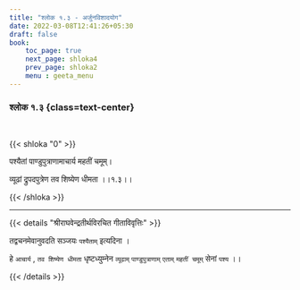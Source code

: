 ```yaml
---
title: "श्लोक १.३ - अर्जुनविशादयोग"
date: 2022-03-08T12:41:26+05:30
draft: false
book:
    toc_page: true
    next_page: shloka4
    prev_page: shloka2
    menu : geeta_menu
---
```


### श्लोक १.३ {class=text-center}

<br/>

{{< shloka  "0"  >}}

पश्यैतां पाण्डुपुत्राणामाचार्य महतीं चमूम्।

व्यूढां द्रुपदपुत्रेण तव शिष्येण धीमता ।।१.३।।

{{< /shloka >}}


---

{{< details "श्रीराघवेन्द्रतीर्थविरचित गीताविवृत्तिः" >}}

तद्वचनमेवानुवदति सञ्जयः  `पश्यैताम्`  इत्यदिना ।

हे `आचार्य` , `तव शिष्येण धीमता` धृष्टध्युम्नेन `व्यूढाम्`  `पाण्डुपुत्राणाम्`  `एताम्`  `महतीं चमूम्`  सेनां `पश्य` ।।

{{< /details >}}

